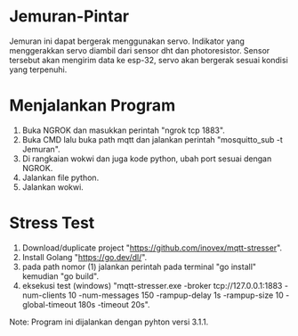 # Jemuran-Pintar
Jemuran ini dapat bergerak menggunakan servo. Indikator yang menggerakkan servo diambil dari sensor dht dan photoresistor. Sensor tersebut akan mengirim data ke esp-32,  servo akan bergerak sesuai kondisi yang terpenuhi.


# Menjalankan Program
1. Buka NGROK dan masukkan perintah "ngrok tcp 1883".
2. Buka CMD lalu buka path mqtt dan jalankan perintah "mosquitto_sub -t Jemuran".
3. Di rangkaian wokwi dan juga kode python, ubah port sesuai dengan NGROK.
4. Jalankan file python.
5. Jalankan wokwi.

# Stress Test
1. Download/duplicate project "https://github.com/inovex/mqtt-stresser".
2. Install Golang "https://go.dev/dl/".
3. pada path nomor (1) jalankan perintah pada terminal "go install" kemudian "go build".
4. eksekusi test (windows) "mqtt-stresser.exe -broker tcp://127.0.0.1:1883 -num-clients 10 -num-messages 150 -rampup-delay 1s -rampup-size 10 -global-timeout 180s -timeout 20s".

Note: Program ini dijalankan dengan pyhton versi 3.1.1.
